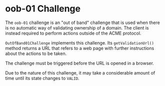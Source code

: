 # oob-01 Challenge

The `oob-01` challenge is an "out of band" challenge that is used when there is no automatic way of validating ownership of a domain. The client is instead required to perform actions outside of the ACME protocol.

`OutOfBand01Challenge` implements this challenge. Its `getValidationUrl()` method returns a URL that refers to a web page with further instructions about the actions to be taken.

The challenge must be triggered before the URL is opened in a browser.

Due to the nature of this challenge, it may take a considerable amount of time until its state changes to `VALID`.
